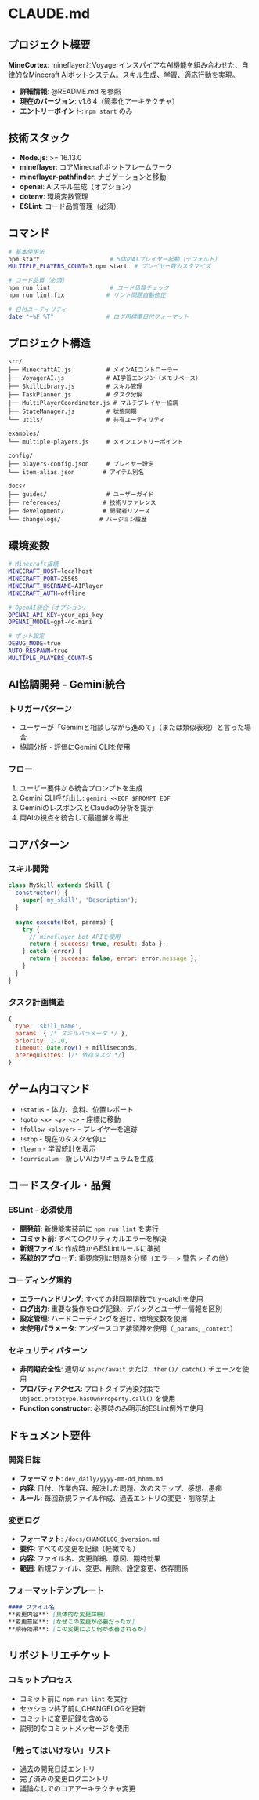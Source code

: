 # CLAUDE.md

## プロジェクト概要

**MineCortex**: mineflayerとVoyagerインスパイアなAI機能を組み合わせた、自律的なMinecraft AIボットシステム。スキル生成、学習、適応行動を実現。

- **詳細情報**: @README.md を参照
- **現在のバージョン**: v1.6.4（簡素化アーキテクチャ）
- **エントリーポイント**: `npm start` のみ

## 技術スタック

- **Node.js**: >= 16.13.0
- **mineflayer**: コアMinecraftボットフレームワーク
- **mineflayer-pathfinder**: ナビゲーションと移動
- **openai**: AIスキル生成（オプション）
- **dotenv**: 環境変数管理
- **ESLint**: コード品質管理（必須）

## コマンド

```bash
# 基本使用法
npm start                    # 5体のAIプレイヤー起動（デフォルト）
MULTIPLE_PLAYERS_COUNT=3 npm start  # プレイヤー数カスタマイズ

# コード品質（必須）
npm run lint                 # コード品質チェック
npm run lint:fix            # リント問題自動修正

# 日付ユーティリティ
date "+%F %T"               # ログ用標準日付フォーマット
```

## プロジェクト構造

```
src/
├── MinecraftAI.js          # メインAIコントローラー
├── VoyagerAI.js            # AI学習エンジン（メモリベース）
├── SkillLibrary.js         # スキル管理
├── TaskPlanner.js          # タスク分解
├── MultiPlayerCoordinator.js # マルチプレイヤー協調
├── StateManager.js         # 状態同期
└── utils/                  # 共有ユーティリティ

examples/
└── multiple-players.js     # メインエントリーポイント

config/
├── players-config.json     # プレイヤー設定
└── item-alias.json        # アイテム別名

docs/
├── guides/                 # ユーザーガイド
├── references/            # 技術リファレンス
├── development/           # 開発者リソース
└── changelogs/           # バージョン履歴
```

## 環境変数

```bash
# Minecraft接続
MINECRAFT_HOST=localhost
MINECRAFT_PORT=25565
MINECRAFT_USERNAME=AIPlayer
MINECRAFT_AUTH=offline

# OpenAI統合（オプション）
OPENAI_API_KEY=your_api_key
OPENAI_MODEL=gpt-4o-mini

# ボット設定
DEBUG_MODE=true
AUTO_RESPAWN=true
MULTIPLE_PLAYERS_COUNT=5
```

## AI協調開発 - Gemini統合

### トリガーパターン
- ユーザーが「Geminiと相談しながら進めて」（または類似表現）と言った場合
- 協調分析・評価にGemini CLIを使用

### フロー
1. ユーザー要件から統合プロンプトを生成
2. Gemini CLI呼び出し: `gemini <<EOF $PROMPT EOF`
3. GeminiのレスポンスとClaudeの分析を提示
4. 両AIの視点を統合して最適解を導出

## コアパターン

### スキル開発
```javascript
class MySkill extends Skill {
  constructor() {
    super('my_skill', 'Description');
  }
  
  async execute(bot, params) {
    try {
      // mineflayer bot APIを使用
      return { success: true, result: data };
    } catch (error) {
      return { success: false, error: error.message };
    }
  }
}
```

### タスク計画構造
```javascript
{
  type: 'skill_name',
  params: { /* スキルパラメータ */ },
  priority: 1-10,
  timeout: Date.now() + milliseconds,
  prerequisites: [/* 依存タスク */]
}
```

## ゲーム内コマンド

- `!status` - 体力、食料、位置レポート
- `!goto <x> <y> <z>` - 座標に移動
- `!follow <player>` - プレイヤーを追跡
- `!stop` - 現在のタスクを停止
- `!learn` - 学習統計を表示
- `!curriculum` - 新しいAIカリキュラムを生成

## コードスタイル・品質

### ESLint - 必須使用
- **開発前**: 新機能実装前に `npm run lint` を実行
- **コミット前**: すべてのクリティカルエラーを解決
- **新規ファイル**: 作成時からESLintルールに準拠
- **系統的アプローチ**: 重要度別に問題を分類（エラー > 警告 > その他）

### コーディング規約
- **エラーハンドリング**: すべての非同期関数でtry-catchを使用
- **ログ出力**: 重要な操作をログ記録、デバッグとユーザー情報を区別
- **設定管理**: ハードコーディングを避け、環境変数を使用
- **未使用パラメータ**: アンダースコア接頭辞を使用（`_params`, `_context`）

### セキュリティパターン
- **非同期安全性**: 適切な `async/await` または `.then()/.catch()` チェーンを使用
- **プロパティアクセス**: プロトタイプ汚染対策で `Object.prototype.hasOwnProperty.call()` を使用
- **Function constructor**: 必要時のみ明示的ESLint例外で使用

## ドキュメント要件

### 開発日誌
- **フォーマット**: `dev_daily/yyyy-mm-dd_hhmm.md`
- **内容**: 日付、作業内容、解決した問題、次のステップ、感想、愚痴
- **ルール**: 毎回新規ファイル作成、過去エントリの変更・削除禁止

### 変更ログ
- **フォーマット**: `/docs/CHANGELOG_$version.md`
- **要件**: すべての変更を記録（軽微でも）
- **内容**: ファイル名、変更詳細、意図、期待効果
- **範囲**: 新規ファイル、変更、削除、設定変更、依存関係

### フォーマットテンプレート
```markdown
#### ファイル名
**変更内容**: [具体的な変更詳細]
**変更意図**: [なぜこの変更が必要だったか]
**期待効果**: [この変更により何が改善されるか]
```

## リポジトリエチケット

### コミットプロセス
- コミット前に `npm run lint` を実行
- セッション終了前にCHANGELOGを更新
- コミットに変更記録を含める
- 説明的なコミットメッセージを使用

### 「触ってはいけない」リスト
- 過去の開発日誌エントリ
- 完了済みの変更ログエントリ
- 議論なしでのコアアーキテクチャ変更

